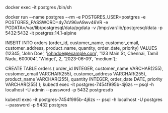 docker exec -it postgres /bin/sh

docker run --name postgres --rm -e POSTGRES_USER=postgres -e POSTGRES_PASSWORD=4y7sV96vA9wv46VR -e PGDATA=/var/lib/postgresql/data/pgdata -v /tmp:/var/lib/postgresql/data -p 5432:5432 -it postgres:14.1-alpine


INSERT INTO orders (order_id, customer_name, customer_email, customer_address, product_name, quantity, order_date, priority) VALUES (12345, 'John Doe', 'johndoe@example.com', '123 Main St, Chennai, Tamil Nadu, 600004', 'Widget', 2, '2023-06-09', 'medium');

CREATE TABLE orders (
    order_id INTEGER,
    customer_name VARCHAR(255),
    customer_email VARCHAR(255),
    customer_address VARCHAR(255),
    product_name VARCHAR(255),
    quantity INTEGER,
    order_date DATE,
    priority VARCHAR(255)
);
kubectl exec -it postgres-7454f995b-4j6zs --  psql -h localhost -U admin --password -p 5432 postgresdb


 kubectl exec -it postgres-7454f995b-4j6zs --  psql -h localhost -U postgres --password -p 5432 postgres